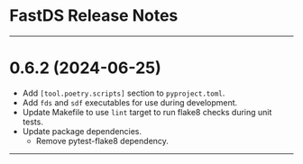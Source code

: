 FastDS Release Notes
===============================================================================

-------------------------------------------------------------------------------
0.6.2 (2024-06-25)
==================
* Add `[tool.poetry.scripts]` section to `pyproject.toml`.
* Add `fds` and `sdf` executables for use during development.
* Update Makefile to use `lint` target to run flake8 checks during unit tests.
* Update package dependencies.
  * Remove pytest-flake8 dependency.

-------------------------------------------------------------------------------
